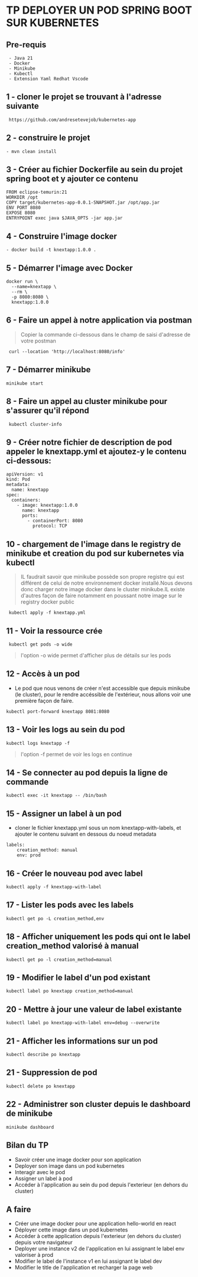 # TP DEPLOYER UN POD SPRING BOOT SUR KUBERNETES

## Pre-requis
```
 - Java 21
 - Docker
 - Minikube
 - Kubectl
 - Extension Yaml Redhat Vscode
```

## 1 - cloner le projet se trouvant à l'adresse suivante
```
 https://github.com/andresetevejob/kubernetes-app
```
## 2 - construire le projet
```
- mvn clean install
```

## 3 - Créer au fichier Dockerfile au sein du projet spring boot et y ajouter ce contenu
```
FROM eclipse-temurin:21
WORKDIR /opt
COPY target/kubernetes-app-0.0.1-SNAPSHOT.jar /opt/app.jar
ENV PORT 8080
EXPOSE 8080
ENTRYPOINT exec java $JAVA_OPTS -jar app.jar
```

## 4 - Construire l'image docker 
```
- docker build -t knextapp:1.0.0 .
```

## 5 - Démarrer l'image avec Docker
```
docker run \
  --name=knextapp \
  --rm \
  -p 8080:8080 \
  knextapp:1.0.0
```

## 6 - Faire un appel à notre application via postman
> Copier la commande ci-dessous dans le champ de saisi d'adresse de votre postman
```
 curl --location 'http://localhost:8080/info'
```


## 7 - Démarrer minikube
```
minikube start
```
## 8 - Faire un appel au cluster minikube pour s'assurer qu'il répond
```
 kubectl cluster-info
```
## 9 - Créer notre fichier de description de pod appeler le knextapp.yml et ajoutez-y le contenu ci-dessous:
```
apiVersion: v1
kind: Pod
metadata:
  name: knextapp
spec:
  containers:
    - image: knextapp:1.0.0
      name: knextapp
      ports:
        - containerPort: 8080
          protocol: TCP

```
## 10 - chargement de l'image dans le registry de minikube et creation du pod sur kubernetes via kubectl
> IL faudrait savoir que minikube possède son propre registre qui est différent de celui de notre environnement docker installé.Nous devons donc charger notre image docker dans le cluster minikube.IL existe d'autres façon de faire notamment en poussant notre image sur le registry docker public
```
 kubectl apply -f knextapp.yml
```

## 11 - Voir la ressource crée
```
 kubectl get pods -o wide
```
> l'option -o wide permet d'afficher plus de détails sur les pods 
## 12 - Accès à un pod
*  Le pod que nous venons de créer n'est accessible que depuis minikube (le cluster), pour le rendre accéssible de l'extérieur, nous allons voir une 
 première façon de faire.
```
kubectl port-forward knextapp 8081:8080

```
## 13 - Voir les logs au sein du pod
```
kubectl logs knextapp -f
```
> l'option -f permet de voir les logs en continue

## 14 - Se connecter au pod depuis la ligne de commande
```
kubectl exec -it knextapp -- /bin/bash
```
## 15 - Assigner un label à un pod
* cloner le fichier knextapp.yml sous un nom knextapp-with-labels, et ajouter le contenu suivant en dessous du noeud metadata
```
labels:
    creation_method: manual
    env: prod
```
## 16 - Créer le nouveau pod avec label
```
kubectl apply -f knextapp-with-label
```
## 17 - Lister les pods avec les labels
```
kubectl get po -L creation_method,env
```
## 18 - Afficher uniquement les pods qui ont le label creation_method valorisé à manual
```
kubectl get po -l creation_method=manual
```
## 19 - Modifier le label d'un pod existant
```
kubectl label po knextapp creation_method=manual
```
## 20 - Mettre à jour une valeur de label existante
```
kubectl label po knextapp-with-label env=debug --overwrite
```

## 21 - Afficher les informations sur un pod
```
kubectl describe po knextapp
```

## 21 - Suppression de pod
```
kubectl delete po knextapp
```

## 22 - Administrer son cluster depuis le dashboard de minikube
```
minikube dashboard
```

## Bilan du TP
* Savoir créer une image docker pour son application
* Deployer son image dans un pod kubernetes
* Interagir avec le pod
* Assigner un label à pod
* Accéder à l'application au sein du pod depuis l'exterieur (en dehors du cluster)


## A faire
* Créer une image docker pour une application hello-world en react
* Déployer cette image dans un pod kubernetes
* Accéder à cette application depuis l'exterieur (en dehors du cluster) depuis votre navigateur
* Deployer une instance v2 de l'application en lui assignant le label env valoriser à prod
* Modifier le label de l'instance v1 en lui assignant le label dev
* Modifier le title de l'application et recharger la page web
